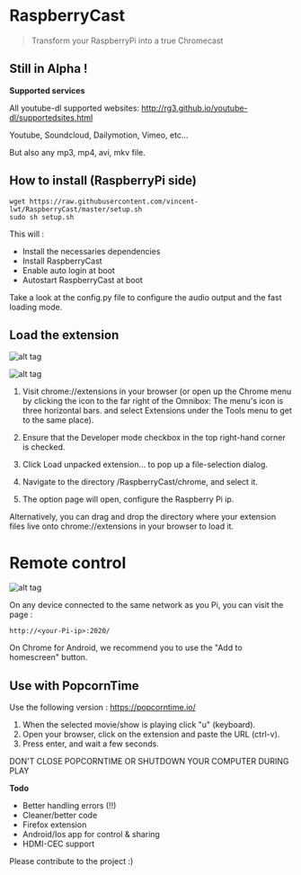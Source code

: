 # RaspberryCast
> Transform your RaspberryPi into a true Chromecast

## Still in Alpha !

**Supported services**

All youtube-dl supported websites: 
http://rg3.github.io/youtube-dl/supportedsites.html

Youtube, Soundcloud, Dailymotion, Vimeo, etc...

But also any mp3, mp4, avi, mkv file.


## How to install (RaspberryPi side)

```
wget https://raw.githubusercontent.com/vincent-lwt/RaspberryCast/master/setup.sh
sudo sh setup.sh
```

This will :
- Install the necessaries dependencies
- Install RaspberryCast
- Enable auto login at boot
- Autostart RaspberryCast at boot

Take a look at the config.py file to configure the audio output and the fast loading mode.

## Load the extension

![alt tag](https://raw.githubusercontent.com/vincent-lwt/RaspberryCast/master/images/extension.png)

![alt tag](https://raw.githubusercontent.com/vincent-lwt/RaspberryCast/master/images/rightclick.png)

1. Visit chrome://extensions in your browser (or open up the Chrome menu by clicking the icon to the far right of the Omnibox:  The menu's icon is three horizontal bars. and select Extensions under the Tools menu to get to the same place).

2. Ensure that the Developer mode checkbox in the top right-hand corner is checked.

3. Click Load unpacked extension… to pop up a file-selection dialog.

4. Navigate to the directory /RaspberryCast/chrome, and select it.

5. The option page will open, configure the Raspberry Pi ip.

Alternatively, you can drag and drop the directory where your extension files live onto chrome://extensions in your browser to load it.

# Remote control

![alt tag](https://raw.githubusercontent.com/vincent-lwt/RaspberryCast/master/images/android.png)

On any device connected to the same network as you Pi, you can visit the page :
```
http://<your-Pi-ip>:2020/
```
On Chrome for Android, we recommend you to use the "Add to homescreen" button.

## Use with PopcornTime

Use the following version : https://popcorntime.io/

1. When the selected movie/show is playing click "u" (keyboard).
2. Open your browser, click on the extension and paste the URL (ctrl-v).
3. Press enter, and wait a few seconds.

DON'T CLOSE POPCORNTIME OR SHUTDOWN YOUR COMPUTER DURING PLAY

**Todo**

- Better handling errors (!!)
- Cleaner/better code
- Firefox extension
- Android/Ios app for control & sharing
- HDMI-CEC support

Please contribute to the project :)
